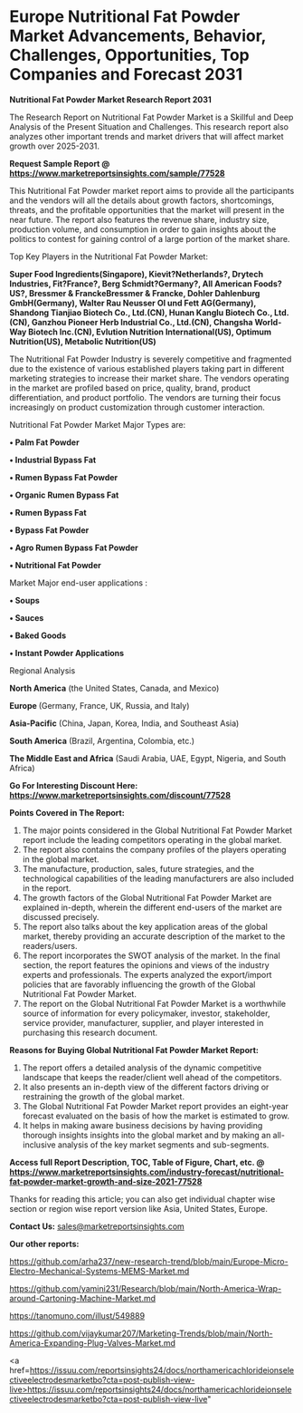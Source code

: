 # Europe Nutritional Fat Powder Market Advancements, Behavior, Challenges, Opportunities, Top Companies and Forecast 2031

<strong>Nutritional Fat Powder Market Research Report 2031</strong>

The Research Report on Nutritional Fat Powder Market is a Skillful and Deep Analysis of the Present Situation and Challenges. This research report also analyzes other important trends and market drivers that will affect market growth over 2025-2031.

<strong>Request Sample Report @ <a href=https://www.marketreportsinsights.com/sample/77528>https://www.marketreportsinsights.com/sample/77528</a></strong>

This Nutritional Fat Powder market report aims to provide all the participants and the vendors will all the details about growth factors, shortcomings, threats, and the profitable opportunities that the market will present in the near future. The report also features the revenue share, industry size, production volume, and consumption in order to gain insights about the politics to contest for gaining control of a large portion of the market share.

Top Key Players in the Nutritional Fat Powder Market:

<strong>Super Food Ingredients(Singapore), Kievit?Netherlands?, Drytech Industries, Fit?France?, Berg Schmidt?Germany?, All American Foods?US?, Bressmer & FranckeBressmer & Francke, Dohler Dahlenburg GmbH(Germany), Walter Rau Neusser Ol und Fett AG(Germany), Shandong Tianjiao Biotech Co., Ltd.(CN), Hunan Kanglu Biotech Co., Ltd.(CN), Ganzhou Pioneer Herb Industrial Co., Ltd.(CN), Changsha World-Way Biotech Inc.(CN), Evlution Nutrition International(US), Optimum Nutrition(US), Metabolic Nutrition(US)</strong>

The Nutritional Fat Powder Industry is severely competitive and fragmented due to the existence of various established players taking part in different marketing strategies to increase their market share. The vendors operating in the market are profiled based on price, quality, brand, product differentiation, and product portfolio. The vendors are turning their focus increasingly on product customization through customer interaction.

Nutritional Fat Powder Market Major Types are:

<strong>• Palm Fat Powder

• Industrial Bypass Fat

• Rumen Bypass Fat Powder

• Organic Rumen Bypass Fat

• Rumen Bypass Fat

• Bypass Fat Powder

• Agro Rumen Bypass Fat Powder

• Nutritional Fat Powder</strong>

Market Major end-user applications :

<strong>• Soups

• Sauces

• Baked Goods

• Instant Powder Applications</strong>

Regional Analysis

</u><strong><b>North America</b></strong> (the United States, Canada, and Mexico)

<strong><b>Europe </b></strong>(Germany, France, UK, Russia, and Italy)

<strong><b>Asia-Pacific</b></strong> (China, Japan, Korea, India, and Southeast Asia)

<strong><b>South America</b></strong> (Brazil, Argentina, Colombia, etc.)

<strong><b>The Middle East and Africa</b></strong> (Saudi Arabia, UAE, Egypt, Nigeria, and South Africa)

<strong>Go For Interesting Discount Here: <a href=https://www.marketreportsinsights.com/discount/77528>https://www.marketreportsinsights.com/discount/77528</a></strong>

<strong>Points Covered in The Report:</strong>
<ol>
  <li>The major points considered in the Global Nutritional Fat Powder Market report include the leading competitors operating in the global market.</li>
  <li>The report also contains the company profiles of the players operating in the global market.</li>
  <li>The manufacture, production, sales, future strategies, and the technological capabilities of the leading manufacturers are also included in the report.</li>
  <li>The growth factors of the Global Nutritional Fat Powder Market are explained in-depth, wherein the different end-users of the market are discussed precisely.</li>
  <li>The report also talks about the key application areas of the global market, thereby providing an accurate description of the market to the readers/users.</li>
  <li>The report incorporates the SWOT analysis of the market. In the final section, the report features the opinions and views of the industry experts and professionals. The experts analyzed the export/import policies that are favorably influencing the growth of the Global Nutritional Fat Powder Market.</li>
  <li>The report on the Global Nutritional Fat Powder Market is a worthwhile source of information for every policymaker, investor, stakeholder, service provider, manufacturer, supplier, and player interested in purchasing this research document.</li>
</ol>
<strong>Reasons for Buying Global Nutritional Fat Powder Market Report:</strong>

<ol>
  <li>The report offers a detailed analysis of the dynamic competitive landscape that keeps the reader/client well ahead of the competitors.</li>
  <li>It also presents an in-depth view of the different factors driving or restraining the growth of the global market.</li>
  <li>The Global Nutritional Fat Powder Market report provides an eight-year forecast evaluated on the basis of how the market is estimated to grow.</li>
  <li>It helps in making aware business decisions by having providing thorough insights insights into the global market and by making an all-inclusive analysis of the key market segments and sub-segments.</li>
</ol>
<strong>Access full Report Description, TOC, Table of Figure, Chart, etc. @ <a href=https://www.marketreportsinsights.com/industry-forecast/nutritional-fat-powder-market-growth-and-size-2021-77528>https://www.marketreportsinsights.com/industry-forecast/nutritional-fat-powder-market-growth-and-size-2021-77528</a></strong>


Thanks for reading this article; you can also get individual chapter wise section or region wise report version like Asia, United States, Europe.

<strong>Contact Us:</strong>
sales@marketreportsinsights.com

<strong>Our other reports:</strong>

<a href=https://github.com/arha237/new-research-trend/blob/main/Europe-Micro-Electro-Mechanical-Systems-MEMS-Market.md>https://github.com/arha237/new-research-trend/blob/main/Europe-Micro-Electro-Mechanical-Systems-MEMS-Market.md</a>

<a href=https://github.com/yamini231/Research/blob/main/North-America-Wrap-around-Cartoning-Machine-Market.md>https://github.com/yamini231/Research/blob/main/North-America-Wrap-around-Cartoning-Machine-Market.md</a>

<a href=https://tanomuno.com/illust/549889>https://tanomuno.com/illust/549889</a>

<a href=https://github.com/vijaykumar207/Marketing-Trends/blob/main/North-America-Expanding-Plug-Valves-Market.md>https://github.com/vijaykumar207/Marketing-Trends/blob/main/North-America-Expanding-Plug-Valves-Market.md</a>

<a href=https://issuu.com/reportsinsights24/docs/northamericachlorideionselectiveelectrodesmarketbo?cta=post-publish-view-live>https://issuu.com/reportsinsights24/docs/northamericachlorideionselectiveelectrodesmarketbo?cta=post-publish-view-live</a>"
